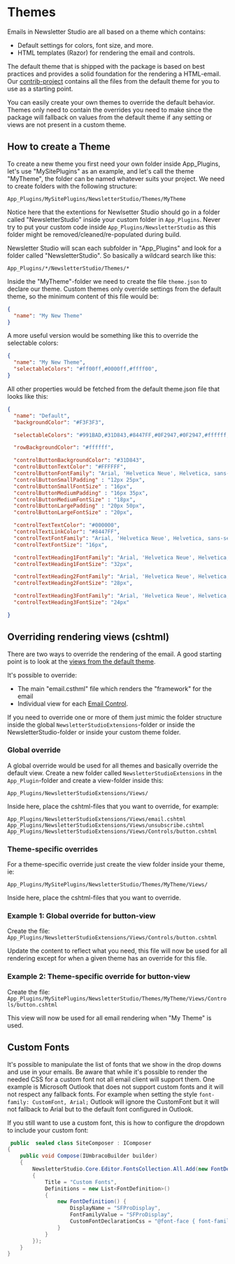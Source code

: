 # Themes

Emails in Newsletter Studio are all based on a theme which contains:

* Default settings for colors, font size, and more.
* HTML templates (Razor) for rendering the email and controls.

The default theme that is shipped with the package is based on best practices and provides a solid foundation for the rendering a HTML-email. Our [contrib-project](https://github.com/enkelmedia/NewsletterStudioContrib/tree/master) contains all the files from the default theme for you to use as a starting point.

You can easily create your own themes to override the default behavior. Themes only need to contain the overrides you need to make since the package will fallback on values from the default theme if any setting or views are not present in a custom theme.

## How to create a Theme
To create a new theme you first need your own folder inside App_Plugins, let's use "MySitePlugins" as an example, and let's call the theme "MyTheme", the folder can be named whatever suits your project. We need to create folders with the following structure:

`App_Plugins/MySitePlugins/NewsletterStudio/Themes/MyTheme`

Notice here that the extentions for Newlsetter Studio should go in a folder called "NewsletterStudio" inside your custom folder in `App_Plugins`. Never try to put your custom code inside `App_Plugins/NewsletterStudio` as this folder might be removed/cleaned/re-populated during build.

Newsletter Studio will scan each subfolder in "App_Plugins" and look for a folder called "NewsletterStudio". So basically a wildcard search like this:

`App_Plugins/*/NewsletterStudio/Themes/*`

Inside the "MyTheme"-folder we need to create the file `theme.json` to declare our theme. Custom themes only override settings from the default theme, so the minimum content of this file would be:

```json
{
  "name": "My New Theme"
}
```

A more useful version would be something like this to override the selectable colors:

```json
{
  "name": "My New Theme",
  "selectableColors": "#ff00ff,#0000ff,#ffff00",
}
```

All other properties would be fetched from the default theme.json file that looks like this:

```json
{
  "name": "Default",
  "backgroundColor": "#F3F3F3",

  "selectableColors": "#991BAD,#31D843,#8447FF,#0F2947,#0F2947,#ffffff,#000000",

  "rowBackgroundColor": "#ffffff",

  "controlButtonBackgroundColor": "#31D843",
  "controlButtonTextColor": "#FFFFFF",
  "controlButtonFontFamily": "Arial, 'Helvetica Neue', Helvetica, sans-serif",
  "controlButtonSmallPadding" : "12px 25px",
  "controlButtonSmallFontSize" : "16px",
  "controlButtonMediumPadding" : "16px 35px",
  "controlButtonMediumFontSize" : "18px",
  "controlButtonLargePadding" : "20px 50px",
  "controlButtonLargeFontSize" : "20px",

  "controlTextTextColor": "#000000",
  "controlTextLinkColor": "#8447FF",
  "controlTextFontFamily": "Arial, 'Helvetica Neue', Helvetica, sans-serif",
  "controlTextFontSize": "16px",

  "controlTextHeading1FontFamily": "Arial, 'Helvetica Neue', Helvetica, sans-serif",
  "controlTextHeading1FontSize": "32px",

  "controlTextHeading2FontFamily": "Arial, 'Helvetica Neue', Helvetica, sans-serif",
  "controlTextHeading2FontSize": "28px",

  "controlTextHeading3FontFamily": "Arial, 'Helvetica Neue', Helvetica, sans-serif",
  "controlTextHeading3FontSize": "24px"

}
```

## Overriding rendering views (cshtml)
There are two ways to override the rendering of the email. A good starting point is to look at the [views from the default theme](https://github.com/enkelmedia/NewsletterStudioContrib/tree/master/Newsletter%20Studio%20V12/Default-Theme). 

It's possible to override:
* The main "email.csthml" file which renders the "framework" for the email
* Individual view for each [Email Control](../develop/email-control.md).

If you need to override one or more of them just mimic the folder structure inside the global `NewsletterStudioExtensions`-folder or inside the NewsletterStudio-folder or inside your custom theme folder.

### Global override
A global override would be used for all themes and basically override the default view. Create a new folder called `NewsletterStudioExtensions` in the `App_Plugin`-folder and create a view-folder inside this: 

`App_Plugins/NewsletterStudioExtensions/Views/`

Inside here, place the cshtml-files that you want to override, for example:

`App_Plugins/NewsletterStudioExtensions/Views/email.cshtml`
`App_Plugins/NewsletterStudioExtensions/Views/unsubscribe.cshtml`
`App_Plugins/NewsletterStudioExtensions/Views/Controls/button.cshtml`

### Theme-specific overrides
For a theme-specific override just create the view folder inside your theme, ie:

`App_Plugins/MySitePlugins/NewsletterStudio/Themes/MyTheme/Views/`

Inside here, place the cshtml-files that you want to override.

### Example 1: Global override for button-view
Create the file:
`App_Plugins/NewsletterStudioExtensions/Views/Controls/button.cshtml`

Update the content to reflect what you need, this file will now be used for all rendering except for when a given theme has an override for this file.

### Example 2: Theme-specific override for button-view
Create the file:
`App_Plugins/MySitePlugins/NewsletterStudio/Themes/MyTheme/Views/Controls/button.cshtml`

This view will now be used for all email rendering when "My Theme" is used.

## Custom Fonts
It's possible to manipulate the list of fonts that we show in the drop downs and use in your emails. Be aware that while it's possible to render the needed CSS for a custom font not all email client will support them. One example is Microsoft Outlook that does not support custom fonts and it will not respect any fallback fonts. For example when setting the style `font-family: CustomFont, Arial;` Outlook will ignore the CustomFont but it will not fallback to Arial but to the default font configured in Outlook.

If you still want to use a custom font, this is how to configure the dropdown to include your custom font:

```csharp
 public  sealed class SiteComposer : IComposer
{
    public void Compose(IUmbracoBuilder builder)
    {
        NewsletterStudio.Core.Editor.FontsCollection.All.Add(new FontDefinitionGroup()
        {
            Title = "Custom Fonts",
            Definitions = new List<FontDefinition>()
            {
                new FontDefinition() {
                    DisplayName = "SFProDisplay",
                    FontFamilyValue = "SFProDisplay",
                    CustomFontDeclarationCss = "@font-face { font-family: 'SFProDisplay'; src: url('https://www.mysite.com/fonts/SFProDisplay-Bold.woff2') format('woff'); font-weight: normal; font-style: normal; }"
                }
            }
        });
    }
}
```